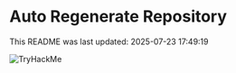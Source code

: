 # Auto Regenerate Repository

This README was last updated: 2025-07-23 17:49:19

 ![TryHackMe](https://tryhackme.com/badge/533634)
